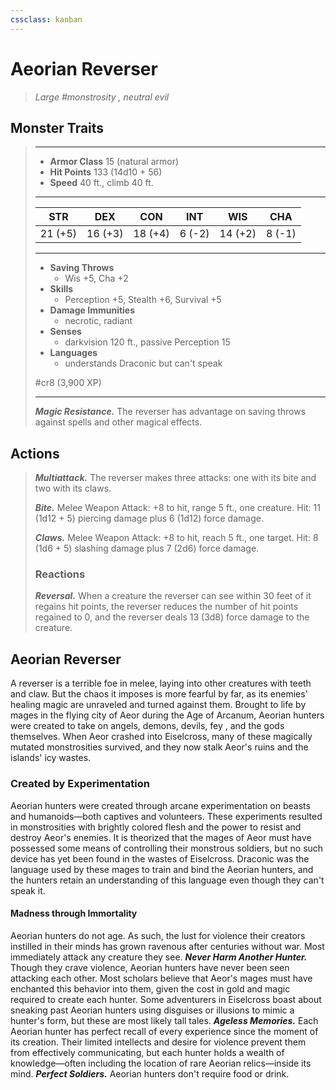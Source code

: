 ```yaml
---
cssclass: kanban
---
```


# Aeorian Reverser
>*Large #monstrosity , neutral evil*
## Monster Traits
>___
>- **Armor Class** 15 (natural armor)
>- **Hit Points** 133 (14d10 + 56)
>- **Speed** 40 ft., climb 40 ft.
>___
>|STR|DEX|CON|INT|WIS|CHA|
>|:---:|:---:|:---:|:---:|:---:|:---:|
>|21 (+5)|16 (+3)|18 (+4)|6 (-2)|14 (+2)|8 (-1)|
>___
>- **Saving Throws**
>	 - Wis +5, Cha +2
>- **Skills**
>	 - Perception +5, Stealth +6, Survival +5
>- **Damage Immunities**
>	 - necrotic, radiant
>- **Senses**
>	 - darkvision 120 ft., passive Perception 15
>- **Languages**
>	 - understands Draconic but can't speak
>
> #cr8 (3,900 XP)
>___
>***Magic Resistance.*** The reverser has advantage on saving throws against spells and other magical effects.  
>
## Actions
>***Multiattack.*** The reverser makes three attacks: one with its bite and two with its claws.  
>
>***Bite.*** Melee Weapon Attack: +8 to hit, range 5 ft., one creature. Hit: 11 (1d12 + 5) piercing damage plus 6 (1d12) force damage.  
>
>***Claws.*** Melee Weapon Attack: +8 to hit, reach 5 ft., one target. Hit: 8 (1d6 + 5) slashing damage plus 7 (2d6) force damage.  
>
>### Reactions
>***Reversal.*** When a creature the reverser can see within 30 feet of it regains hit points, the reverser reduces the number of hit points regained to 0, and the reverser deals 13 (3d8) force damage to the creature.
## Aeorian Reverser
A reverser is a terrible foe in melee, laying into other creatures with teeth and claw. But the chaos it imposes is more fearful by far, as its enemies' healing magic are unraveled and turned against them.
Brought to life by mages in the flying city of Aeor during the Age of Arcanum, Aeorian hunters were created to take on angels, demons, devils, fey , and the gods themselves. When Aeor crashed into Eiselcross, many of these magically mutated monstrosities survived, and they now stalk Aeor's ruins and the islands' icy wastes.
### Created by Experimentation
Aeorian hunters were created through arcane experimentation on beasts and humanoids—both captives and volunteers. These experiments resulted in monstrosities with brightly colored flesh and the power to resist and destroy Aeor's enemies. It is theorized that the mages of Aeor must have possessed some means of controlling their monstrous soldiers, but no such device has yet been found in the wastes of Eiselcross. Draconic was the language used by these mages to train and bind the Aeorian hunters, and the hunters retain an understanding of this language even though they can't speak it.
#### Madness through Immortality
Aeorian hunters do not age. As such, the lust for violence their creators instilled in their minds has grown ravenous after centuries without war. Most immediately attack any creature they see.
***Never Harm Another Hunter.*** Though they crave violence, Aeorian hunters have never been seen attacking each other. Most scholars believe that Aeor's mages must have enchanted this behavior into them, given the cost in gold and magic required to create each hunter. Some adventurers in Eiselcross boast about sneaking past Aeorian hunters using disguises or illusions to mimic a hunter's form, but these are most likely tall tales.
***Ageless Memories.*** Each Aeorian hunter has perfect recall of every experience since the moment of its creation. Their limited intellects and desire for violence prevent them from effectively communicating, but each hunter holds a wealth of knowledge—often including the location of rare Aeorian relics—inside its mind.
***Perfect Soldiers.*** Aeorian hunters don't require food or drink.